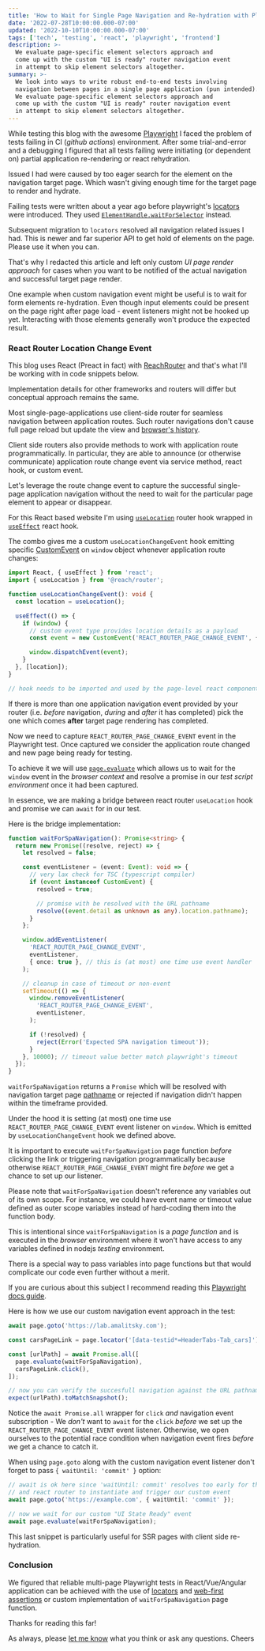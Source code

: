 ```yaml
---
title: 'How to Wait for Single Page Navigation and Re-hydration with Playwright and React Router'
date: '2022-07-28T10:00:00.000-07:00'
updated: '2022-10-10T10:00:00.000-07:00'
tags: ['tech', 'testing', 'react', 'playwright', 'frontend']
description: >-
  We evaluate page-specific element selectors approach and
  come up with the custom "UI is ready" router navigation event
  in attempt to skip element selectors altogether.
summary: >-
  We look into ways to write robust end-to-end tests involving
  navigation between pages in a single page application (pun intended).
  We evaluate page-specific element selectors approach and
  come up with the custom "UI is ready" router navigation event
  in attempt to skip element selectors altogether.
---
```


While testing this blog with the awesome [Playwright](https://playwright.dev/) I faced
the problem of tests failing in CI (_github actions_) environment.
After some trial-and-error and a debugging I figured that all tests failing
were initiating (or dependent on) partial application re-rendering or react rehydration.

Issued I had were caused by too eager search for the element on the navigation target page.
Which wasn't giving enough time for the target page to render and hydrate.

Failing tests were written about a year ago before playwright's
[locators](https://playwright.dev/docs/api/class-page#page-locator) were introduced.
They used [`ElementHandle.waitForSelector`](https://playwright.dev/docs/next/api/class-elementhandle#element-handle-query-selector)
instead.

Subsequent migration to `locators` resolved all navigation related issues I had.
This is newer and far superior API to get hold of elements on the page.
Please use it when you can.

That's why I redacted this article and left only custom _UI page render approach_
for cases when you want to be notified of the actual navigation and successful
target page render.

One example when custom navigation event might be useful is to wait for form elements
re-hydration.
Even though input elements could be present on the page right after page load -
event listeners might not be hooked up yet.
Interacting with those elements generally won't produce the expected result.

### React Router Location Change Event

<Note>

This blog uses React (Preact in fact) with [ReachRouter](https://github.com/reach/router)
and that's what I'll be working with in code snippets below.

Implementation details for other frameworks and routers will differ but
conceptual approach remains the same.

</Note>

Most single-page-applications use client-side router for seamless navigation
between application routes.
Such router navigations don't cause full page reload but update the view and
[browser's history](https://developer.mozilla.org/en-US/docs/Web/API/History_API).

Client side routers also provide methods to work with application route programmatically.
In particular, they are able to announce (or otherwise communicate) application route
change event via service method, react hook, or custom event.

Let's leverage the route change event to capture the successful single-page
application navigation without the need to wait for the particular page element to
appear or disappear.

For this React based website I'm using
[`useLocation`](https://reach.tech/router/api/useLocation) router hook wrapped in
[`useEffect`](https://reactjs.org/docs/hooks-effect.html) react hook.

The combo gives me a custom `useLocationChangeEvent` hook emitting specific
[CustomEvent](https://developer.mozilla.org/en-US/docs/Web/API/CustomEvent/CustomEvent)
on `window` object whenever application route changes:

```typescript
import React, { useEffect } from 'react';
import { useLocation } from '@reach/router';

function useLocationChangeEvent(): void {
  const location = useLocation();

  useEffect(() => {
    if (window) {
      // custom event type provides location details as a payload
      const event = new CustomEvent('REACT_ROUTER_PAGE_CHANGE_EVENT', { detail: { location } });

      window.dispatchEvent(event);
    }
  }, [location]);
}

// hook needs to be imported and used by the page-level react component
```

<Note>

If there is more than one application navigation event provided by your router
(i.e. _before_ navigation, _during_ and _after_ it has completed)
pick the one which comes __after__ target page rendering has completed.

</Note>

Now we need to capture `REACT_ROUTER_PAGE_CHANGE_EVENT` event in the Playwright test.
Once captured we consider the application route changed and new page being ready
for testing.

To achieve it we will use
[`page.evaluate`](https://playwright.dev/docs/api/class-page#page-evaluate)
which allows us to wait for the `window` event in the _browser context_
and resolve a promise in our _test script environment_ once it had been captured.

In essence, we are making a bridge between react router `useLocation` hook and
promise we can `await` for in our test.

Here is the bridge implementation:
```typescript
function waitForSpaNavigation(): Promise<string> {
  return new Promise((resolve, reject) => {
    let resolved = false;

    const eventListener = (event: Event): void => {
      // very lax check for TSC (typescript compiler)
      if (event instanceof CustomEvent) {
        resolved = true;

        // promise with be resolved with the URL pathname
        resolve((event.detail as unknown as any).location.pathname);
      }
    };

    window.addEventListener(
      'REACT_ROUTER_PAGE_CHANGE_EVENT',
      eventListener,
      { once: true }, // this is (at most) one time use event handler
    );

    // cleanup in case of timeout or non-event
    setTimeout(() => {
      window.removeEventListener(
        'REACT_ROUTER_PAGE_CHANGE_EVENT',
        eventListener,
      );

      if (!resolved) {
        reject(Error('Expected SPA navigation timeout'));
      }
    }, 10000); // timeout value better match playwright's timeout
  });
}
```

`waitForSpaNavigation` returns a `Promise` which will be resolved with navigation target page
[pathname](https://reactrouter.com/docs/en/v6/getting-started/concepts#locations)
or rejected if navigation didn't happen within the timeframe provided.

Under the hood it is setting (at most) one time use `REACT_ROUTER_PAGE_CHANGE_EVENT` event
listener on `window`.
Which is emitted by `useLocationChangeEvent` hook we defined above.

It is important to execute `waitForSpaNavigation` page function _before_ clicking the link
or triggering navigation programmatically because otherwise `REACT_ROUTER_PAGE_CHANGE_EVENT`
might fire _before_ we get a chance to set up our listener.

<Note>

Please note that `waitForSpaNavigation` doesn't reference any variables out of
its own scope.
For instance, we could have event name or timeout value defined as outer
scope variables instead of hard-coding them into the function body.

This is intentional since `waitForSpaNavigation` is a _page function_ and is
executed in the _browser_ environment where it won't have access to any variables
defined in nodejs _testing_ environment.

There is a special way to pass variables into page functions but that
would complicate our code even further without a merit.

If you are curious about this subject I recommend reading this
[Playwright docs guide](https://playwright.dev/docs/evaluating).

</Note>

Here is how we use our custom navigation event approach in the test:

```typescript
await page.goto('https://lab.amalitsky.com');

const carsPageLink = page.locator('[data-testid*=HeaderTabs-Tab_cars]');

const [urlPath] = await Promise.all([
  page.evaluate(waitForSpaNavigation),
  carsPageLink.click(),
]);

// now you can verify the succesfull navigation against the URL pathname
expect(urlPath).toMatchSnapshot();
```

Notice the `await Promise.all` wrapper for `click` _and_ navigation event subscription -
We _don't_ want to `await` for the `click` _before_ we set up the
`REACT_ROUTER_PAGE_CHANGE_EVENT` event listener.
Otherwise, we open ourselves to the potential race condition when navigation
event fires _before_ we get a chance to catch it.

When using `page.goto` along with the custom navigation event listener don't
forget to pass `{ waitUntil: 'commit' }` option:

```typescript
// await is ok here since 'waitUntil: commit' resolves too early for the page to load
// and react router to instantiate and trigger our custom event
await page.goto('https://example.com', { waitUntil: 'commit' });

// now we wait for our custom "UI State Ready" event
await page.evaluate(waitForSpaNavigation);
```

This last snippet is particularly useful for SSR pages with client side re-hydration.

### Conclusion

We figured that reliable multi-page Playwright tests in React/Vue/Angular application
can be achieved with the use of
[locators](https://playwright.dev/docs/api/class-page#page-locator) and
[web-first assertions](https://playwright.dev/docs/release-notes#-web-first-assertions)
or custom implementation of `waitForSpaNavigation` page function.

Thanks for reading this far!

As always, please [let me know](https://twitter.com/amalitsky) what you think or ask any questions.
Cheers
